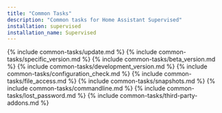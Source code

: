 ```yaml
---
title: "Common Tasks"
description: "Common tasks for Home Assistant Supervised"
installation: supervised
installation_name: Supervised
---
```

{% include common-tasks/update.md %}
{% include common-tasks/specific_version.md %}
{% include common-tasks/beta_version.md %}
{% include common-tasks/development_version.md %}
{% include common-tasks/configuration_check.md %}
{% include common-tasks/file_access.md %}
{% include common-tasks/snapshots.md %}
{% include common-tasks/commandline.md %}
{% include common-tasks/lost_password.md %}
{% include common-tasks/third-party-addons.md %}